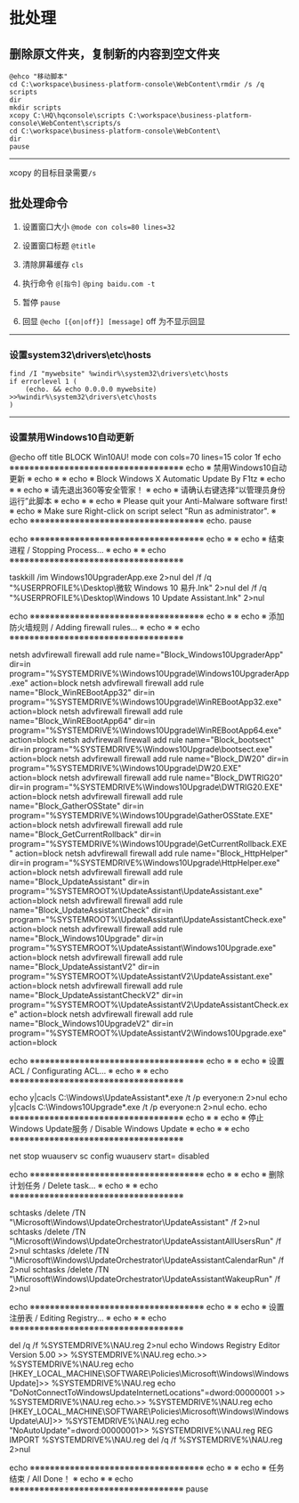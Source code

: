 # 批处理

## 删除原文件夹，复制新的内容到空文件夹
```
@ehco "移动脚本"
cd C:\workspace\business-platform-console\WebContent\rmdir /s /q scripts
dir
mkdir scripts
xcopy C:\HQ\hqconsole\scripts C:\workspace\business-platform-console\WebContent\scripts/s
cd C:\workspace\business-platform-console\WebContent\
dir
pause
```

---
xcopy 的目标目录需要`/s`

## 批处理命令

1. 设置窗口大小
`@mode con cols=80 lines=32`

1. 设置窗口标题
`@title`

1. 清除屏幕缓存
`cls`

1. 执行命令
`@[指令]`
`@ping baidu.com -t`

1. 暂停
`pause`

1. 回显
`@echo [{on|off}] [message]`
off 为不显示回显



---
### 设置system32\drivers\etc\hosts

    find /I "mywebsite" %windir%\system32\drivers\etc\hosts
    if errorlevel 1 (
        (echo. && echo 0.0.0.0 mywebsite) >>%windir%\system32\drivers\etc\hosts
    )

---
### 设置禁用Windows10自动更新

@echo off
title BLOCK Win10AU!
mode con cols=70 lines=15
color 1f
echo ※※※※※※※※※※※※※※※※※※※※※※※※※※※※※※※※※※※
echo ※                    禁用Windows10自动更新                         ※
echo ※                                                                  ※
echo ※          Block Windows X Automatic Update By F1tz                ※
echo ※                                                                  ※
echo ※                   请先退出360等安全管家！                        ※
echo ※           请确认右键选择“以管理员身份运行”此脚本               ※
echo ※                                                                  ※
echo ※         Please quit your Anti-Malware software first!            ※
echo ※  Make sure Right-click on script select "Run as administrator".  ※
echo ※※※※※※※※※※※※※※※※※※※※※※※※※※※※※※※※※※※
echo.
pause

echo ※※※※※※※※※※※※※※※※※※※※※※※※※※※※※※※※※※※
echo ※                                                                  ※
echo ※                  结束进程 / Stopping Process...                  ※
echo ※                                                                  ※
echo ※※※※※※※※※※※※※※※※※※※※※※※※※※※※※※※※※※※

taskkill /im Windows10UpgraderApp.exe 2>nul
del /f /q "%USERPROFILE%\Desktop\微软 Windows 10 易升.lnk" 2>nul
del /f /q "%USERPROFILE%\Desktop\Windows 10 Update Assistant.lnk" 2>nul

echo ※※※※※※※※※※※※※※※※※※※※※※※※※※※※※※※※※※※
echo ※                                                                  ※
echo ※           添加防火墙规则 / Adding firewall rules...              ※
echo ※                                                                  ※
echo ※※※※※※※※※※※※※※※※※※※※※※※※※※※※※※※※※※※

netsh advfirewall firewall add rule name="Block_Windows10UpgraderApp" dir=in program="%SYSTEMDRIVE%\Windows10Upgrade\Windows10UpgraderApp.exe" action=block
netsh advfirewall firewall add rule name="Block_WinREBootApp32" dir=in program="%SYSTEMDRIVE%\Windows10Upgrade\WinREBootApp32.exe" action=block
netsh advfirewall firewall add rule name="Block_WinREBootApp64" dir=in program="%SYSTEMDRIVE%\Windows10Upgrade\WinREBootApp64.exe" action=block
netsh advfirewall firewall add rule name="Block_bootsect" dir=in program="%SYSTEMDRIVE%\Windows10Upgrade\bootsect.exe" action=block
netsh advfirewall firewall add rule name="Block_DW20" dir=in program="%SYSTEMDRIVE%\Windows10Upgrade\DW20.EXE" action=block
netsh advfirewall firewall add rule name="Block_DWTRIG20" dir=in program="%SYSTEMDRIVE%\Windows10Upgrade\DWTRIG20.EXE" action=block
netsh advfirewall firewall add rule name="Block_GatherOSState" dir=in program="%SYSTEMDRIVE%\Windows10Upgrade\GatherOSState.EXE" action=block
netsh advfirewall firewall add rule name="Block_GetCurrentRollback" dir=in program="%SYSTEMDRIVE%\Windows10Upgrade\GetCurrentRollback.EXE" action=block
netsh advfirewall firewall add rule name="Block_HttpHelper" dir=in program="%SYSTEMDRIVE%\Windows10Upgrade\HttpHelper.exe" action=block
netsh advfirewall firewall add rule name="Block_UpdateAssistant" dir=in program="%SYSTEMROOT%\UpdateAssistant\UpdateAssistant.exe" action=block
netsh advfirewall firewall add rule name="Block_UpdateAssistantCheck" dir=in program="%SYSTEMROOT%\UpdateAssistant\UpdateAssistantCheck.exe" action=block
netsh advfirewall firewall add rule name="Block_Windows10Upgrade" dir=in program="%SYSTEMROOT%\UpdateAssistant\Windows10Upgrade.exe" action=block
netsh advfirewall firewall add rule name="Block_UpdateAssistantV2" dir=in program="%SYSTEMROOT%\UpdateAssistantV2\UpdateAssistant.exe" action=block
netsh advfirewall firewall add rule name="Block_UpdateAssistantCheckV2" dir=in program="%SYSTEMROOT%\UpdateAssistantV2\UpdateAssistantCheck.exe" action=block
netsh advfirewall firewall add rule name="Block_Windows10UpgradeV2" dir=in program="%SYSTEMROOT%\UpdateAssistantV2\Windows10Upgrade.exe" action=block

echo ※※※※※※※※※※※※※※※※※※※※※※※※※※※※※※※※※※※
echo ※                                                                  ※
echo ※                 设置ACL / Configurating ACL...                   ※
echo ※                                                                  ※
echo ※※※※※※※※※※※※※※※※※※※※※※※※※※※※※※※※※※※

echo y|cacls C:\Windows\UpdateAssistant\*.exe /t /p everyone:n 2>nul
echo y|cacls C:\Windows10Upgrade\*.exe /t /p everyone:n 2>nul
echo.
echo ※※※※※※※※※※※※※※※※※※※※※※※※※※※※※※※※※※※
echo ※                                                                  ※
echo ※         停止Windows Update服务 / Disable Windows Update          ※
echo ※                                                                  ※
echo ※※※※※※※※※※※※※※※※※※※※※※※※※※※※※※※※※※※

net stop wuauserv
sc config wuauserv start= disabled

echo ※※※※※※※※※※※※※※※※※※※※※※※※※※※※※※※※※※※
echo ※                                                                  ※
echo ※                   删除计划任务 / Delete task...                  ※
echo ※                                                                  ※
echo ※※※※※※※※※※※※※※※※※※※※※※※※※※※※※※※※※※※

schtasks /delete /TN "\Microsoft\Windows\UpdateOrchestrator\UpdateAssistant" /f 2>nul
schtasks /delete /TN "\Microsoft\Windows\UpdateOrchestrator\UpdateAssistantAllUsersRun" /f 2>nul
schtasks /delete /TN "\Microsoft\Windows\UpdateOrchestrator\UpdateAssistantCalendarRun" /f 2>nul
schtasks /delete /TN "\Microsoft\Windows\UpdateOrchestrator\UpdateAssistantWakeupRun" /f 2>nul

echo ※※※※※※※※※※※※※※※※※※※※※※※※※※※※※※※※※※※
echo ※                                                                  ※
echo ※                 设置注册表 / Editing Registry...                 ※
echo ※                                                                  ※
echo ※※※※※※※※※※※※※※※※※※※※※※※※※※※※※※※※※※※

del /q /f %SYSTEMDRIVE%\NAU.reg 2>nul
echo Windows Registry Editor Version 5.00 >> %SYSTEMDRIVE%\NAU.reg
echo.>> %SYSTEMDRIVE%\NAU.reg
echo [HKEY_LOCAL_MACHINE\SOFTWARE\Policies\Microsoft\Windows\WindowsUpdate]>> %SYSTEMDRIVE%\NAU.reg
echo "DoNotConnectToWindowsUpdateInternetLocations"=dword:00000001 >> %SYSTEMDRIVE%\NAU.reg
echo.>> %SYSTEMDRIVE%\NAU.reg
echo [HKEY_LOCAL_MACHINE\SOFTWARE\Policies\Microsoft\Windows\WindowsUpdate\AU]>> %SYSTEMDRIVE%\NAU.reg
echo "NoAutoUpdate"=dword:00000001>> %SYSTEMDRIVE%\NAU.reg
REG IMPORT %SYSTEMDRIVE%\NAU.reg
del /q /f %SYSTEMDRIVE%\NAU.reg 2>nul

echo ※※※※※※※※※※※※※※※※※※※※※※※※※※※※※※※※※※※
echo ※                                                                  ※
echo ※                       任务结束 / All Done！                      ※
echo ※                                                                  ※
echo ※※※※※※※※※※※※※※※※※※※※※※※※※※※※※※※※※※※
pause